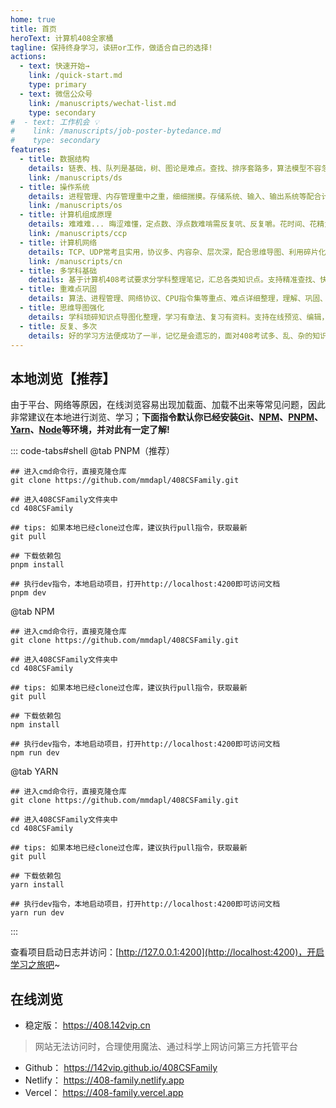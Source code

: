 ```yaml
---
home: true
title: 首页
heroText: 计算机408全家桶
tagline: 保持终身学习，读研or工作，做适合自己的选择!
actions:
  - text: 快速开始→
    link: /quick-start.md
    type: primary
  - text: 微信公众号
    link: /manuscripts/wechat-list.md
    type: secondary
#  - text: 工作机会 💡
#    link: /manuscripts/job-poster-bytedance.md
#    type: secondary
features:
  - title: 数据结构
    details: 链表、栈、队列是基础，树、图论是难点。查找、排序套路多，算法模型不容忽视。代码能力不必过度忧虑，伪代码未尝不可
    link: /manuscripts/ds
  - title: 操作系统
    details: 进程管理、内存管理重中之重，细细揣摸。存储系统、输入、输出系统等配合计组学习，效果更佳
    link: /manuscripts/os
  - title: 计算机组成原理
    details: 难难难... 晦涩难懂，定点数、浮点数难啃需反复吭、反复嚼。花时间、花精力努力攻克，抓大放小
    link: /manuscripts/ccp
  - title: 计算机网络
    details: TCP、UDP常考且实用，协议多、内容杂、层次深，配合思维导图、利用碎片化时间记忆，尤其是各层协议
    link: /manuscripts/cn
  - title: 多学科基础
    details: 基于计算机408考试要求分学科整理笔记，汇总各类知识点。支持精准查找、快速复习
  - title: 重难点巩固
    details: 算法、进程管理、网络协议、CPU指令集等重点、难点详细整理，理解、巩固、提高、掌握
  - title: 思维导图强化
    details: 学科琐碎知识点导图化整理，学习有章法、复习有资料。支持在线预览、编辑，培养、形成体系化知识记忆
  - title: 反复、多次
    details: 好的学习方法便成功了一半，记忆是会遗忘的，面对408考试多、乱、杂的知识点，反复、多次学习尤为重要
---
```


## 本地浏览【推荐】

由于平台、网络等原因，在线浏览容易出现加载面、加载不出来等常见问题，因此非常建议在本地进行浏览、学习；**下面指令默认你已经安装[Git](https://git-scm.com/download)、[NPM](https://www.npmjs.com/)、[PNPM](https://www.pnpm.cn/)、[Yarn](https://yarn.bootcss.com/)、[Node](http://nodejs.cn)等环境，并对此有一定了解!**

::: code-tabs#shell
@tab PNPM（推荐）

```bash:no-line-numbers
## 进入cmd命令行，直接克隆仓库
git clone https://github.com/mmdapl/408CSFamily.git

## 进入408CSFamily文件夹中
cd 408CSFamily

## tips: 如果本地已经clone过仓库，建议执行pull指令，获取最新
git pull

## 下载依赖包
pnpm install

## 执行dev指令，本地启动项目，打开http://localhost:4200即可访问文档
pnpm dev

```

@tab NPM

```bash:no-line-numbers
## 进入cmd命令行，直接克隆仓库
git clone https://github.com/mmdapl/408CSFamily.git

## 进入408CSFamily文件夹中
cd 408CSFamily

## tips: 如果本地已经clone过仓库，建议执行pull指令，获取最新
git pull

## 下载依赖包
npm install

## 执行dev指令，本地启动项目，打开http://localhost:4200即可访问文档
npm run dev

```

@tab YARN

```bash:no-line-numbers
## 进入cmd命令行，直接克隆仓库
git clone https://github.com/mmdapl/408CSFamily.git

## 进入408CSFamily文件夹中
cd 408CSFamily

## tips: 如果本地已经clone过仓库，建议执行pull指令，获取最新
git pull

## 下载依赖包
yarn install

## 执行dev指令，本地启动项目，打开http://localhost:4200即可访问文档
yarn run dev

```

:::

查看项目启动日志并访问：[http://127.0.0.1:4200](http://localhost:4200)，开启学习之旅吧~

## 在线浏览

- 稳定版： <https://408.142vip.cn>

> 网站无法访问时，合理使用魔法、通过科学上网访问第三方托管平台

- Github： <https://142vip.github.io/408CSFamily>
- Netlify： <https://408-family.netlify.app>
- Vercel： <https://408-family.vercel.app>

[//]: # '自动引入首页'

<!-- @include: ../README.md#we-media -->
